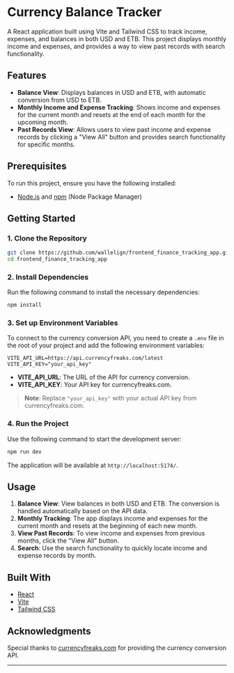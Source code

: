 # Currency Balance Tracker

A React application built using Vite and Tailwind CSS to track income, expenses, and balances in both USD and ETB. This project displays monthly income and expenses, and provides a way to view past records with search functionality.

## Features

- **Balance View**: Displays balances in USD and ETB, with automatic conversion from USD to ETB.
- **Monthly Income and Expense Tracking**: Shows income and expenses for the current month and resets at the end of each month for the upcoming month.
- **Past Records View**: Allows users to view past income and expense records by clicking a "View All" button and provides search functionality for specific months.

## Prerequisites

To run this project, ensure you have the following installed:

- [Node.js](https://nodejs.org/) and [npm](https://www.npmjs.com/) (Node Package Manager)

## Getting Started

### 1. Clone the Repository

```bash
git clone https://github.com/wallelign/frontend_finance_tracking_app.git
cd frontend_finance_tracking_app
```

### 2. Install Dependencies

Run the following command to install the necessary dependencies:

```bash
npm install
```

### 3. Set up Environment Variables

To connect to the currency conversion API, you need to create a `.env` file in the root of your project and add the following environment variables:

```env
VITE_API_URL=https://api.currencyfreaks.com/latest
VITE_API_KEY="your_api_key"
```

- **VITE_API_URL**: The URL of the API for currency conversion.
- **VITE_API_KEY**: Your API key for currencyfreaks.com.

> **Note**: Replace `"your_api_key"` with your actual API key from currencyfreaks.com.

### 4. Run the Project

Use the following command to start the development server:

```bash
npm run dev
```

The application will be available at `http://localhost:5174/`.

## Usage

1. **Balance View**: View balances in both USD and ETB. The conversion is handled automatically based on the API data.
2. **Monthly Tracking**: The app displays income and expenses for the current month and resets at the beginning of each new month.
3. **View Past Records**: To view income and expenses from previous months, click the "View All" button.
4. **Search**: Use the search functionality to quickly locate income and expense records by month.

## Built With

- [React](https://reactjs.org/)
- [Vite](https://vitejs.dev/)
- [Tailwind CSS](https://tailwindcss.com/)

## Acknowledgments

Special thanks to [currencyfreaks.com](https://currencyfreaks.com/) for providing the currency conversion API.

---

